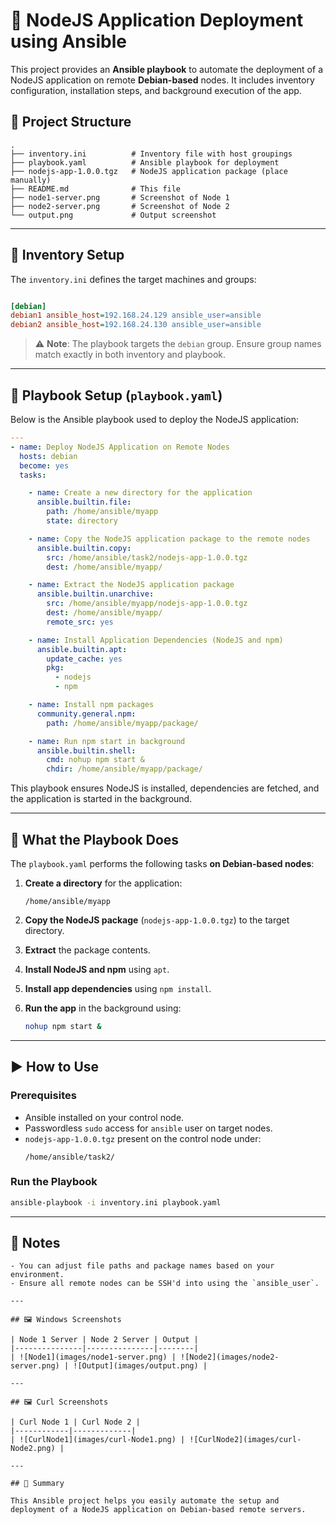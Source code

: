# 🚀 NodeJS Application Deployment using Ansible

This project provides an **Ansible playbook** to automate the deployment of a NodeJS application on remote **Debian-based** nodes. It includes inventory configuration, installation steps, and background execution of the app.


## 📁 Project Structure

```
.
├── inventory.ini          # Inventory file with host groupings
├── playbook.yaml          # Ansible playbook for deployment
├── nodejs-app-1.0.0.tgz   # NodeJS application package (place manually)
├── README.md              # This file
├── node1-server.png       # Screenshot of Node 1
├── node2-server.png       # Screenshot of Node 2
└── output.png             # Output screenshot
```

---

## 🔧 Inventory Setup

The `inventory.ini` defines the target machines and groups:

```ini

[debian]
debian1 ansible_host=192.168.24.129 ansible_user=ansible
debian2 ansible_host=192.168.24.130 ansible_user=ansible

```

> ⚠️ **Note**: The playbook targets the `debian` group. Ensure group names match exactly in both inventory and playbook.



---

## 📘 Playbook Setup (`playbook.yaml`)

Below is the Ansible playbook used to deploy the NodeJS application:

```yaml
---
- name: Deploy NodeJS Application on Remote Nodes
  hosts: debian
  become: yes
  tasks:

    - name: Create a new directory for the application
      ansible.builtin.file:
        path: /home/ansible/myapp
        state: directory

    - name: Copy the NodeJS application package to the remote nodes
      ansible.builtin.copy:
        src: /home/ansible/task2/nodejs-app-1.0.0.tgz
        dest: /home/ansible/myapp/

    - name: Extract the NodeJS application package
      ansible.builtin.unarchive:
        src: /home/ansible/myapp/nodejs-app-1.0.0.tgz
        dest: /home/ansible/myapp/
        remote_src: yes

    - name: Install Application Dependencies (NodeJS and npm)
      ansible.builtin.apt:
        update_cache: yes
        pkg:
          - nodejs
          - npm

    - name: Install npm packages
      community.general.npm:
        path: /home/ansible/myapp/package/

    - name: Run npm start in background
      ansible.builtin.shell:
        cmd: nohup npm start &
        chdir: /home/ansible/myapp/package/
```

This playbook ensures NodeJS is installed, dependencies are fetched, and the application is started in the background.


---

## 📜 What the Playbook Does

The `playbook.yaml` performs the following tasks **on Debian-based nodes**:

1. **Create a directory** for the application:
   ```
   /home/ansible/myapp
   ```

2. **Copy the NodeJS package** (`nodejs-app-1.0.0.tgz`) to the target directory.

3. **Extract** the package contents.

4. **Install NodeJS and npm** using `apt`.

5. **Install app dependencies** using `npm install`.

6. **Run the app** in the background using:
   ```bash
   nohup npm start &
   ```

---

## ▶️ How to Use

### Prerequisites

- Ansible installed on your control node.
- Passwordless `sudo` access for `ansible` user on target nodes.
- `nodejs-app-1.0.0.tgz` present on the control node under:
  ```
  /home/ansible/task2/
  ```

### Run the Playbook

```bash
ansible-playbook -i inventory.ini playbook.yaml
```

---

## 📝 Notes

 ```
- You can adjust file paths and package names based on your environment.
- Ensure all remote nodes can be SSH'd into using the `ansible_user`.

---

## 🖼️ Windows Screenshots

| Node 1 Server | Node 2 Server | Output |
|---------------|---------------|--------|
| ![Node1](images/node1-server.png) | ![Node2](images/node2-server.png) | ![Output](images/output.png) |

---

## 🖼️ Curl Screenshots

| Curl Node 1 | Curl Node 2 |
|------------|-------------|
| ![CurlNode1](images/curl-Node1.png) | ![CurlNode2](images/curl-Node2.png) |

---

## 📌 Summary

This Ansible project helps you easily automate the setup and deployment of a NodeJS application on Debian-based remote servers.
